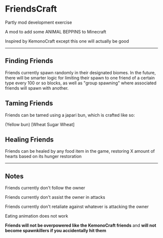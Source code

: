 # FriendsCraft

Partly mod development exercise

A mod to add some ANIMAL BEPPINS to Minecraft

Inspired by KemonoCraft except this one will actually be good

<hr>

## Finding Friends

Friends currently spawn randomly in their designated biomes. 
In the future, there will be smarter logic for limiting their spawn to one friend of a certain type every
100 or so blocks, as well as "group spawning" where associated friends will spawn with another.

## Taming Friends

Friends can be tamed using a japari bun, which is crafted like so:

(Yellow bun) [Wheat Sugar Wheat]

## Healing Friends

Friends can be healed by any food item in the game, restoring X amount of hearts based on its hunger restoration

<hr>

## Notes

Friends currently don't follow the owner

Friends currently don't assist the owner in attacks

Friends currently don't retaliate against whatever is attacking the owner

Eating animation does not work

**Friends will not be overpowered like the KemonoCraft friends** and 
**will not become spawnkillers if you accidentally hit them**